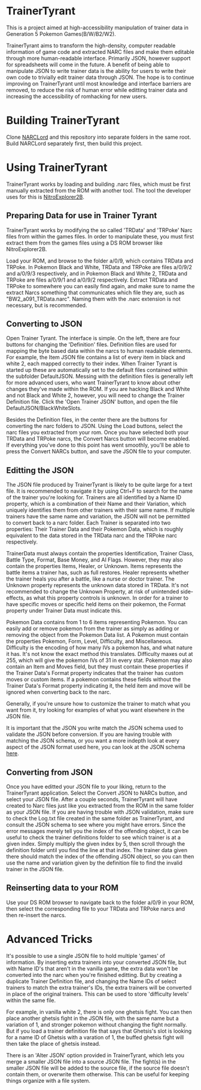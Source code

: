 # TrainerTyrant
This is a project aimed at high-accessibility manipulation of trainer data in Generation 5 Pokemon Games(B/W/B2/W2).

TrainerTyrant aims to transform the high-density, computer readable information of game code and extracted NARC files and make them editable through more human-readable interface. Primarily JSON, however support for spreadsheets will come in the future. A benefit of being able to manipulate JSON to write trainer data is the ability for users to write their own code to trivially edit trainer data through JSON. The hope is to continue improving on TrainerTyrant until most knowledge and interface barriers are removed, to reduce the risk of human error while editting trainer data and increasing the accessibility of romhacking for new users. 

# Building TrainerTyrant
Clone [NARCLord](https://github.com/ThirdLemon/NARCLord) and this repository into separate folders in the same root. Build NARCLord separately first, then build this project.

# Using TrainerTyrant
TrainerTyrant works by loading and building .narc files, which must be first manually extracted from the ROM with another tool. The tool the developer uses for this is [NitroExplorer2B](https://projectpokemon.org/home/files/file/2070-nitro-explorer). 

## Preparing Data for use in Trainer Tyrant
TrainerTyrant works by modifying the so called 'TRData' and 'TRPoke' Narc files from within the games files. In order to manipulate these, you must first extract them from the games files using a DS ROM browser like NitroExplorer2B. 

Load your ROM, and browse to the folder a/0/9, which contains TRData and TRPoke. In Pokemon Black and White, TRData and TRPoke are files a/0/9/2 and a/0/9/3 respectively, and in Pokemon Black and White 2, TRData and TRPoke are files a/0/9/1 and a/0/9/2 respectively. Extract TRData and TRPoke to somewhere you can easily find again, and make sure to name the extract Narcs something that communicates which file they are, such as "BW2_a091_TRData.narc". Naming them with the .narc extension is not necessary, but is recommended.

## Converting to JSON
Open Trainer Tyrant. The interface is simple. On the left, there are four buttons for changing the 'Definition' files. Definition files are used for mapping the byte based data within the narcs to human readable elements. For example, the Item JSON file contains a list of every item in black and white 2, each mapped correctly to their index. When Trainer Tyrant is started up these are automatically set to the default files contained within the subfolder DefaultJSON. Messing with the definition files is generally left for more advanced users, who want TrainerTyrant to know about other changes they've made within the ROM. If you are hacking Black and White and not Black and White 2, however, you will need to change the Trainer Definition file. Click the 'Open Trainer JSON' button, and open the file DefaultJSON/BlackWhiteSlots.

Besides the Definition files, in the center there are the buttons for converting the narc folders to JSON. Using the Load buttons, select the narc files you extracted from your rom. Once you have selected both your TRData and TRPoke narcs, the Convert Narcs button will become enabled. If everything you've done to this point has went smoothly, you'll be able to press the Convert NARCs button, and save the JSON file to your computer.

## Editting the JSON
The JSON file produced by TrainerTyrant is likely to be quite large for a text file. It is recommended to navigate it by using Ctrl+F to search for the name of the trainer you're looking for. Trainers are all identified by a Name ID property, which is a combination of their Name and their Variation, which uniquely identifies them from other trainers with their same name. If multiple trainers have the same name and variation, the JSON will not be permitted to convert back to a narc folder. Each Trainer is separated into two properties: Their Trainer Data and their Pokemon Data, which is roughly equivalent to the data stored in the TRData narc and the TRPoke narc respectively. 

TrainerData must always contain the properties Identification, Trainer Class, Battle Type, Format, Base Money, and AI Flags. However, they may also contain the properties Items, Healer, or Unknown. Items represents the battle items a trainer has, such as full restores. Healer represents whether the trainer heals you after a battle, like a nurse or doctor trainer. The Unknown property represents the unknown data stored in TRData. It's not recommended to change the Unknown Property, at risk of unintended side-effects, as what this property controls is unknown. In order for a trainer to have specific moves or specific held items on their pokemon, the Format property under Trainer Data must indicate this. 

Pokemon Data contains from 1 to 6 items representing Pokemon. You can easily add or remove pokemon from the trainer as simply as adding or removing the object from the Pokemon Data list. A Pokemon must contain the properties Pokemon, Form, Level, Difficulty, and Miscellaneous. Difficulty is the encoding of how many IVs a pokemon has, and what nature it has. It's not know the exact method this translates. Difficulty maxes out at 255, which will give the pokemon IVs of 31 in every stat. Pokemon may also contain an Item and Moves field, but they must contain these properties if the Trainer Data's Format property indicates that the trainer has custom moves or custom items. If a pokemon contains these fields without the Trainer Data's Format property indicating it, the held item and move will be ignored when converting back to the narc.

Generally, if you're unsure how to customize the trainer to match what you want from it, try looking for examples of what you want elsewhere in the JSON file. 

It is important that the JSON you write match the JSON schema used to validate the JSON before conversion. If you are having trouble with matching the JSON schema, or you want a more indepth look at every aspect of the JSON format used here, you can look at the JSON schema [here](https://pastebin.com/YFtpr6nh).

## Converting from JSON
Once you have editted your JSON file to your liking, return to the TrainerTyrant application. Select the Convert JSON to NARCs button, and select your JSON file. After a couple seconds, TrainerTyrant will have created to Narc files just like you extracted from the ROM in the same folder as your JSON file. If you are having trouble with JSON validation, make sure to check the Log.txt file created in the same folder as TrainerTyrant, and consult the JSON schema to see where you might have errors. Since the error messages merely tell you the index of the offending object, it can be useful to check the trainer definitions folder to see which trainer is at a given index. Simply multiply the given index by 5, then scroll through the definition folder until you find the line at that index. The trainer data given there should match the index of the offending JSON object, so you can then use the name and variation given by the definition file to find the invalid trainer in the JSON file.

## Reinserting data to your ROM
Use your DS ROM browser to navigate back to the folder a/0/9 in your ROM, then select the corresponding file to your TRData and TRPoke narcs and then re-insert the narcs.

# Advanced Tricks
It's possible to use a single JSON file to hold multiple 'games' of information. By inserting extra trainers into your converted JSON file, but with Name ID's that aren't in the vanilla game, the extra data won't be converted into the narc when you're finished editting. But by creating a duplicate Trainer Definition file, and changing the Name IDs of select trainers to match the extra trainer's IDs, the extra trainers will be converted in place of the original trainers. This can be used to store 'difficulty levels' within the same file. 

For example, in vanilla white 2, there is only one ghetsis fight. You can then place another ghetsis fight in the JSON file, with the same name but a variation of 1, and stronger pokemon without changing the fight normally. But if you load a trainer definition file that says that Ghetsis's slot is looking for a name ID of Ghetsis with a varation of 1, the buffed ghetsis fight will then take the place of ghetsis instead.

There is an 'Alter JSON' option provided in TrainerTyrant, which lets you merge a smaller JSON file into a source JSON file. The fight(s) in the smaller JSON file will be added to the source file, if the source file doesn't contain them, or overwrite them otherwise. This can be useful for keeping things organize with a file system.
